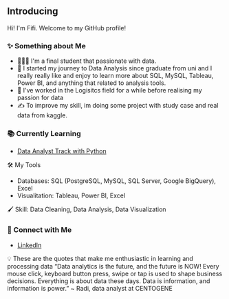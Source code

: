 ## Introducing

Hi! I'm Fifi. Welcome to my GitHub profile! 

### ✨ Something about Me
* 🙋🏻‍♀️ I'm a final student that passionate with data. 
* 📝 I started my journey to Data Analysis since graduate from uni and I really really like and enjoy to learn more about SQL, MySQL, Tableau, Power BI, and anything that related to analysis tools.
* 🚚 I've worked in the Logisitcs field for a while before realising my passion for data
* ✍️ To improve my skill, im doing some project with study case and real data from kaggle. 

### 📚 Currently Learning
* [Data Analyst Track with Python](https://www.datacamp.com/tracks/data-analyst-with-python)

🛠️ My Tools
* Databases: SQL (PostgreSQL, MySQL, SQL Server, Google BigQuery), Excel
* Visualitation: Tableau, Power BI, Excel
    
🖌 Skill: Data Cleaning, Data Analysis, Data Visualization

### 🤝 Connect with Me
- [LinkedIn](https://www.linkedin.com/in/fifinatalia)

💡 These are the quotes that make me enthusiastic in learning and processing data
“Data analytics is the future, and the future is NOW! Every mouse click, keyboard button press, swipe or tap is used to shape business decisions. Everything is about data these days. Data is information, and information is power.”
~ Radi, data analyst at CENTOGENE

